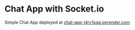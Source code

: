 # Chat App with Socket.io
Simple Chat App deployed at [chat-app-j4rv1sgg.onrender.com](https://chat-app-j4rv1sgg.onrender.com/)

